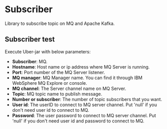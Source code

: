 # Subscriber

Library to subscribe topic on MQ and Apache Kafka.

## Subscriber test

Execute Uber-jar with below parameters:

* **Subscriber**: MQ.
* **Hostname**: Host name or ip address where MQ Server is running.
* **Port**: Port number of the MQ Server listener.
* **MQ manager**: MQ Manager name. You can find it through IBM WebSphere MQ Explore or console.
* **MQ channel**: The Server channel name on MQ Server.
* **Topic**: MQ topic name to publish message.
* **Number or subscriber**: The number of topic subscribers that you want.
* **User id**: The userID to connect to MQ server channel. Put 'null' if you don't need user id to connect to MQ.
* **Password**: The user password to connect to MQ server channel. Put 'null' if you don't need user id and password to connect to MQ.